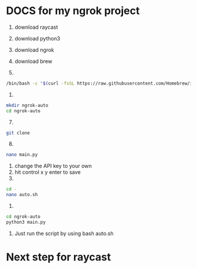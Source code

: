 # DOCS for my ngrok project


1. download raycast
2. download python3
3. download ngrok
4. download brew

5.

```bash
/bin/bash -c "$(curl -fsSL https://raw.githubusercontent.com/Homebrew/install/HEAD/install.sh)"
```

1. 

```bash
mkdir ngrok-auto
cd ngrok-auto
```

7.

```bash
git clone
```

8.

```bash
nano main.py

```

1. change the API key to your own
2. hit control x y enter to save
3. 

```bash
cd -
nano auto.sh
```

1. 

```bash
cd ngrok-auto
python3 main.py
```

1. Just run the script by using bash auto.sh

# Next step for raycast
